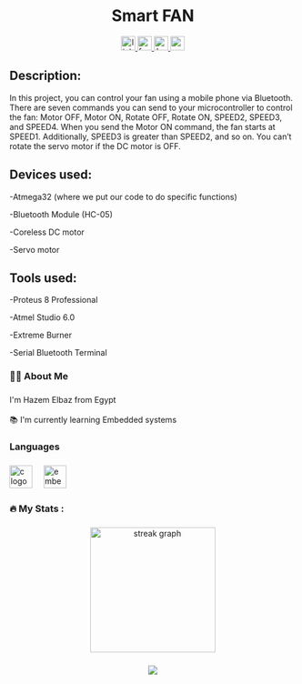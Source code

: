 <h1 align="center">Smart FAN
</h1>

<div align="center">
  <a href="https://www.linkedin.com/in/hazem-elbaz-13b204201/" target="_blank">
    <img src="https://img.shields.io/static/v1?message=LinkedIn&logo=linkedin&label=&color=0077B5&logoColor=white&labelColor=&style=for-the-badge" height="25" alt="linkedin logo"  />
  </a>
  <a href="https://www.facebook.com/profile.php?id=100002834749862" target="_blank">
    <img src="https://img.shields.io/static/v1?message=Facebook&logo=facebook&label=&color=1877F2&logoColor=white&labelColor=&style=for-the-badge" height="25" alt="facebook logo"  />
  </a>
  <a href="https://www.hackerrank.com/profile/hazem1750" target="_blank">
    <img src="https://img.shields.io/static/v1?message=HackerRank&logo=hackerrank&label=&color=2EC866&logoColor=white&labelColor=&style=for-the-badge" height="25" alt="hackerrank logo"  />
  </a>
<a href="https://drive.google.com/drive/folders/17TqiV5ujkwWm6ti9HW6Wo5XlDb5jQ5-h?usp=drive_link" target="_blank">
    <img src="https://img.shields.io/static/v1?message=google%20drive&logo=googledrive&label=&color=0077B5&logoColor=green&labelColor=&style=for-the-badge" height="25" alt="google logo"  />
  </a>
  
</div>

###

<h2 align="left">
Description:
</h2>

In this project, you can control your fan using a mobile phone via Bluetooth. There are seven commands you can send to your microcontroller to control the fan: Motor OFF, Motor ON, Rotate OFF, Rotate ON, SPEED2, SPEED3, and SPEED4. When you send the Motor ON command, the fan starts at SPEED1. Additionally, SPEED3 is greater than SPEED2, and so on. You can’t rotate the servo motor if the DC motor is OFF.

###

<h2 align="left">
Devices used:
</h2>

-Atmega32 (where we put our code to do specific functions)

-Bluetooth Module (HC-05)

-Coreless DC motor

-Servo motor

<h2 align="left">
Tools used:
</h2>

-Proteus 8 Professional

-Atmel Studio 6.0

-Extreme Burner

-Serial Bluetooth Terminal


<h3 align="left">👩‍💻  About Me</h3>

###

<p align="left">I'm Hazem Elbaz from Egypt<br><br>📚 I'm currently learning Embedded systems</p>

###

<h3 align="left">Languages</h3>

###

<div align="left">
  <img src="https://skillicons.dev/icons?i=c" height="40" alt="c logo"  />
  <img width="12" />
  <img src="https://cdn.jsdelivr.net/gh/devicons/devicon/icons/embeddedc/embeddedc-original.svg" height="40" alt="embeddedc logo"  />
</div>

###

<h3 align="left">🔥   My Stats :</h3>

###

<div align="center">
  <img src="https://streak-stats.demolab.com?user=HazemRagabElsayed&locale=en&mode=daily&theme=dark&hide_border=false&border_radius=5&order=3" height="220" alt="streak graph"  />
</div>

###

<div align="center">
  <img src="https://profile-counter.glitch.me/HazemRagabElsayed/count.svg?"  />
</div>

###
